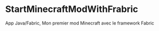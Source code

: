 # StartMinecraftModWithFrabric
App Java/Fabric, Mon premier mod Minecraft avec le framework Fabric 
